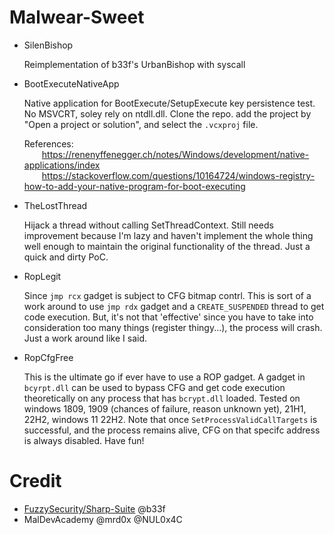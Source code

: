# Malwear-Sweet

* SilenBishop

	Reimplementation of b33f's UrbanBishop with syscall
	
* BootExecuteNativeApp

	Native application for BootExecute/SetupExecute key persistence test. No MSVCRT, soley rely on ntdll.dll. Clone the repo. add the project by "Open a project or solution", and select the `.vcxproj` file.

	References:
	<br/>&emsp;&emsp;https://renenyffenegger.ch/notes/Windows/development/native-applications/index
	<br/>&emsp;&emsp;https://stackoverflow.com/questions/10164724/windows-registry-how-to-add-your-native-program-for-boot-executing

* TheLostThread

    Hijack a thread without calling SetThreadContext. Still needs improvement because I'm lazy and haven't implement the whole thing well enough to maintain the original functionality of the thread. Just a quick and dirty PoC.

* RopLegit

    Since `jmp rcx` gadget is subject to CFG bitmap contrl. This is sort of a work around to use `jmp rdx` gadget and a `CREATE_SUSPENDED` thread to get code execution. But, it's not that 'effective' since you have to take into consideration too many things (register thingy...), the process will crash. Just a work around like I said.

* RopCfgFree

    This is the ultimate go if ever have to use a ROP gadget. A gadget in `bcyrpt.dll` can be used to bypass CFG and get code execution theoretically on any process that has `bcrypt.dll` loaded. Tested on windows 1809, 1909 (chances of failure, reason unknown yet), 21H1, 22H2, windows 11 22H2. Note that once `SetProcessValidCallTargets` is successful, and the process remains alive, CFG on that specifc address is always disabled. Have fun!

# Credit

* [FuzzySecurity/Sharp-Suite](https://github.com/FuzzySecurity/Sharp-Suite/blob/master/UrbanBishop/UrbanBishop.sln) @b33f
* MalDevAcademy @mrd0x @NUL0x4C
